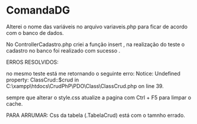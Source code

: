 # ComandaDG

Alterei o nome das variáveis no arquivo variaveis.php para ficar de acordo com o banco de dados.

No ControllerCadastro.php criei a função insert , na realização do teste o cadastro no banco foi realizado com sucesso . 

ERROS RESOLVIDOS:

no mesmo teste está me retornando o seguinte erro: 
Notice: Undefined property: ClassCrud::$crud in C:\xampp\htdocs\CrudPhP\PDO\Class\ClassCrud.php on line 39.


sempre que alterar o style.css atualize a pagina com Ctrl + F5 para limpar o cache.


PARA ARRUMAR: Css da tabela  (.TabelaCrud) está com o tamnho errado.
